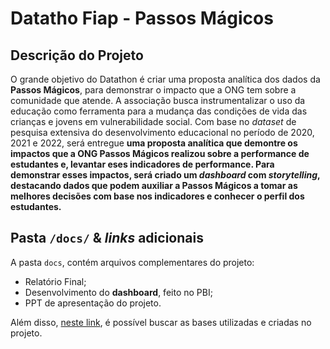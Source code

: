 # Datatho Fiap - Passos Mágicos

## Descrição do Projeto
O grande objetivo do Datathon é criar uma proposta analítica dos dados da **Passos Mágicos**, para demonstrar o impacto que a ONG tem sobre a comunidade que atende. A associação busca instrumentalizar o uso da educação como ferramenta para a mudança das condições de vida das crianças e jovens em vulnerabilidade social. Com base no _dataset_ de pesquisa extensiva do desenvolvimento educacional no período de 2020, 2021 e 2022, será entregue **uma proposta analítica que demontre os impactos que a ONG **Passos Mágicos** realizou sobre a performance de estudantes e, levantar eses indicadores de performance. Para demonstrar esses impactos, será criado um _dashboard_ com _storytelling_, destacando dados que podem auxiliar a Passos Mágicos a tomar as melhores decisões com base nos indicadores e conhecer o perfil dos estudantes.**

## Pasta `/docs/` & ***links*** adicionais

A pasta `docs`, contém arquivos complementares do projeto:

- Relatório Final;
- Desenvolvimento do **dashboard**, feito no PBI;
- PPT de apresentação do projeto.

Além disso, [neste link](https://drive.google.com/drive/folders/1AzOnaXN6LlYqb6rsvbRUnuzZQfnXsu01?usp=sharing), é possível buscar as bases utilizadas e criadas no projeto.